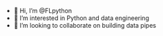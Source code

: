 - 👋 Hi, I’m @FLpython
- 👀 I’m interested in Python and data engineering
- 💞️ I’m looking to collaborate on building data pipes


<!---
FLpython/FLpython is a ✨ special ✨ repository because its `README.md` (this file) appears on your GitHub profile.
You can click the Preview link to take a look at your changes.
--->
